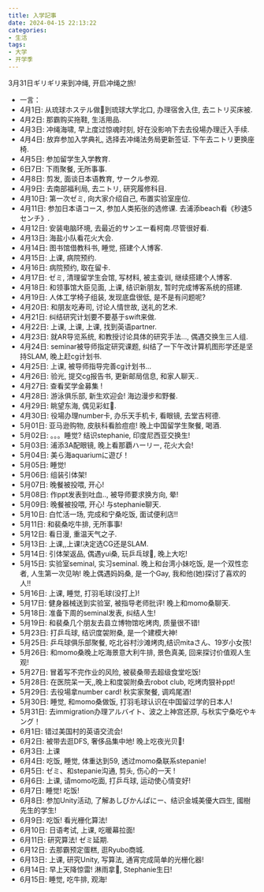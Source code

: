 ```yaml
---
title: 入学記事
date: 2024-04-15 22:13:22
categories: 
- 生活
tags:
- 大学
- 开学季
---
```


3月31日ギリギリ来到冲绳, 开启冲绳之旅!

- 一言：
- 4月1日: 从琉球ホステル做🚌到琉球大学北口, 办理宿舍入住, 去ニトリ买床被.
- 4月2日: 那霸购买拖鞋, 生活用品.
- 4月3日: 冲绳海啸, 早上度过惊魂时刻, 好在没影响下去去役場办理迁入手续.
- 4月4日: 放弃参加入学典礼, 选择去冲绳法务局更新签证. 下午去ニトリ更换座椅.
- 4月5日: 参加留学生入学教育.
- 6日7日: 下雨聚餐, 无所事事.
- 4月8日: 剪发, 面谈日本语教育, サークル参观.
- 4月9日: 去南部福利局, 去ニトリ, 研究履修科目.
- 4月10日: 第一次ゼミ, 向大家介绍自己, 布置实验室座位.
- 4月11日: 参加日本语コース, 参加人类拓张的选修课. 去浦添beach看《秒速5センチ》.
- 4月12日: 安装电脑环境, 去最近的サンエー看柯南.尽管很好看.
- 4月13日: 海盐小队看花火大会.
- 4月14日: 图书馆借教科书, 睡觉, 搭建个人博客.
- 4月15日: 上课, 病院预约.
- 4月16日: 病院预约, 取在留卡.
- 4月17日: ゼミ, 清理留学生会馆, 写材料, 被主查训, 继续搭建个人博客.
- 4月18日: 和领事馆大臣见面, 上课, 结识新朋友, 暂时完成博客系统的搭建.
- 4月19日: 人体工学椅子组装, 发现底盘很低, 是不是有问题呢?
- 4月20日: 和朋友吃寿司, 讨论人情世故, 送礼的艺术.
- 4月21日: 纠结研究计划要不要基于swift来做.
- 4月22日: 上课, 上课, 上课, 找到英语partner.
- 4月23日: 就AR导览系统, 和教授讨论具体的研究手法..., 偶遇交换生三人组.
- 4月24日: seminar被导师指定研究课题, 纠结了一下午改计算机图形学还是坚持SLAM, 晚上赶cg计划书.
- 4月25日: 上课, 被导师指导完善cg计划书...
- 4月26日: 验光, 提交cg报告书, 更新邮局信息, 和家人聊天..
- 4月27日: 查看奖学金募集 !
- 4月28日: 游泳俱乐部, 新生欢迎会! 海边漫步和野餐.
- 4月29日: 眺望东海, 偶见彩虹🌈. 
- 4月30日: 役場办理number卡, 办乐天手机卡, 看眼镜, 去堂吉柯德.
- 5月01日: 亚马逊购物, 皮肤科看脸痘痘! 晚上中国留学生聚餐, 喝酒.
- 5月02日: 。。。睡觉? 结识stephanie, 印度尼西亚交换生!
- 5月03日: 浦添3A配眼镜, 晚上看那覇ハーリー, 花火大会!
- 5月04日: 美ら海aquariumに遊び！
- 5月05日: 睡觉!
- 5月06日: 组装引体架!
- 5月07日: 晚餐被投喂, 开心!
- 5月08日: 作ppt发表到吐血.., 被导师要求换方向, 晕!
- 5月09日: 晚餐被投喂, 开心! 与stephanie聊天.
- 5月10日: 白忙活一场, 完成和宁桑吃饭, 面试便利店!!
- 5月11日: 和裴桑吃牛排, 无所事事!
- 5月12日: 看日漫, 重温天气之子.
- 5月13日: 上课,,上课!决定选CG还是SLAM. 
- 5月14日: 引体架返品, 偶遇yui桑, 玩乒乓球🏓, 晚上大吃!
- 5月15日: 实验室seminal, 实习seminal. 晚上和台湾小妹吃饭, 是一个双性恋者, 人生第一次见呐! 晚上偶遇妈妈桑, 是一个Gay, 我和他(她)探讨了喜欢的人!!
- 5月16日: 上课, 睡觉, 打羽毛球(没打上)!
- 5月17日: 健身器械送到实验室, 被指导老师批评! 晚上和momo桑聊天. 
- 5月18日: 准备下周的seminal发表, 纠结人生!
- 5月19日: 和裴桑几个朋友去县立博物馆吃烤肉, 质量很不错!
- 5月23日: 打乒乓球, 结识度袈附桑, 是一个建模大神!
- 5月25日: 乒乓球俱乐部聚餐, 吃北谷村沙滩烤肉,结识mitaさん、19岁小女孩!
- 5月26日: 和momo桑晚上吃海景意大利牛排, 景色真美, 回来探讨价值观人生观!
- 5月27日: 冒着写不完作业的风险, 被裴桑带去超级食堂吃饭!
- 5月28日: 在医院呆一天,,晚上和度袈附桑去robot club, 吃烤肉狠补ppt!
- 5月29日: 去役場拿number card! 秋实家聚餐, 调鸡尾酒!
- 5月30日: 睡觉, 和momo桑做饭, 打羽毛球认识在中国留过学的日本人! 
- 5月31日: 去immigration办理アルバイト、波之上神宫还原, 与秋实宁桑吃やキング！
- 6月1日: 错过美国村的英语交流会!
- 6月2日: 被带去逛DFS, 奢侈品集中地! 晚上吃夜光贝🐚!
- 6月3日: 上课
- 6月4日: 吃饭, 睡觉, 体重达到59, 透过momo桑联系stepanie!
- 6月5日: ゼミ、和stepanie沟通, 剪头, 伤心的一天 !
- 6月6日: 上课, 请momo吃面, 打乒乓球, 运动使心情变好! 
- 6月7日: 睡觉! 吃饭!
- 6月8日: 参加Unity活动, 了解あしびかんぱにー、结识金城美優大四生, 國樹先生的学生!
- 6月9日: 吃饭! 看光栅化算法!
- 6月10日: 日语考试, 上课, 吃暖幕拉面!
- 6月11日: 研究算法! ゼミ延期.
- 6月12日: 去那霸预定蛋糕, 逛Ryubo商城.
- 6月13日: 上课, 研究Unity, 写算法, 通宵完成简单的光栅化器!
- 6月14日: 早上天降惊雷! 淋雨拿🍰, Stephanie生日!
- 6月15日: 睡觉, 吃牛排, 观海!
